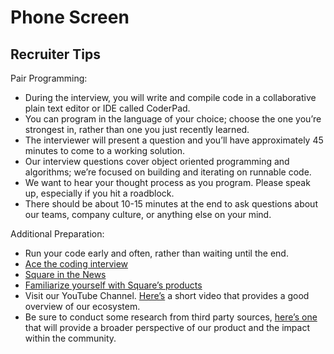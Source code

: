 # Phone Screen

## Recruiter Tips

Pair Programming:

- During the interview, you will write and compile code in a collaborative plain text editor or IDE called CoderPad.
- You can program in the language of your choice; choose the one you’re strongest in, rather than one you just recently learned.
- The interviewer will present a question and you’ll have approximately 45 minutes to come to a working solution.
- Our interview questions cover object oriented programming and algorithms; we’re focused on building and iterating on runnable code.
- We want to hear your thought process as you program. Please speak up, especially if you hit a roadblock.
- There should be about 10-15 minutes at the end to ask questions about our teams, company culture, or anything else on your mind.

Additional Preparation:

- Run your code early and often, rather than waiting until the end.
- [Ace the coding interview](https://developer.squareup.com/blog/ace-the-square-pairing-interview/)
- [Square in the News](https://squareup.com/news)
- [Familiarize yourself with Square’s products](https://squareup.com/)
- Visit our YouTube Channel. [Here’s](http://bit.ly/2bzo8q9) a short video that provides a good overview of our ecosystem.
- Be sure to conduct some research from third party sources, [here’s one](http://www.cnbc.com/2016/03/17/square-benefits-from-word-of-mouth-dorsey.html) that will provide a broader perspective of our product and the impact within the community.

